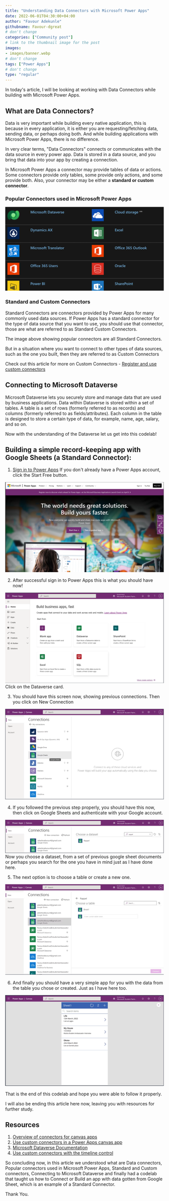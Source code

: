 ```yaml
---
title: "Understanding Data Connectors with Microsoft Power Apps"
date: 2022-06-01T04:30:00+04:00
author: "Favour Adekunle"
githubname: Favour-dgreat
# don't change
categories: ["Community post"]
# link to the thumbnail image for the post
images:
- images/banner.webp
# don't change
tags: ["Power Apps"]
# don't change
type: "regular"
---
```


In today's article, I will be looking at working with Data Connectors while building with Microsoft Power Apps. 

## What are Data Connectors?
Data is very important while building every native application, this is because in every application, it is either you are requesting/fetching data, sending data, or perhaps doing both. And while building applications with Microsoft Power Apps, there is no difference. 

In very clear terms, "Data Connectors" connects or communicates with the data source in every power app. Data is stored in a data source, and you bring that data into your app by creating a connection.

In Microsoft Power Apps a connector may provide tables of data or actions. Some connectors provide only tables, some provide only actions, and some provide both. Also, your connector may be either a **standard or custom connector**.


### Popular Connectors used in Microsoft Power Apps


![banner.webp](images/banner.webp)


### Standard and Custom Connectors
Standard Connectors are connectors provided by Power Apps for many commonly used data sources. If Power Apps has a standard connector for the type of data source that you want to use, you should use that connector, those are what are referred to as Standard Custom Connectors.

The image above showing popular connectors are all Standard Connectors. 

But in a situation where you want to connect to other types of data sources, such as the one you built, then they are referred to as Custom Connectors 

Check out this article for more on  Custom Connectors - [Register and use custom connectors](https://docs.microsoft.com/en-us/powerapps/maker/canvas-apps/register-custom-api)


## Connecting to Microsoft Dataverse

Microsoft Dataverse lets you securely store and manage data that are used by business applications. 
Data within Dataverse is stored within a set of tables. A table is a set of rows (formerly referred to as records) and columns (formerly referred to as fields/attributes). Each column in the table is designed to store a certain type of data, for example, name, age, salary, and so on.

Now with the understanding of the Dataverse let us get into this codelab!

## Building a simple record-keeping app with Google Sheets (a Standard Connector):
1. [Sign in to Power Apps](https://powerapps.microsoft.com/en-gb/) If you don't already have a Power Apps account, click the Start Free button. 

![image1.png](images/image1.png)

2. After successful sign in to Power Apps this is what you should have now! 

![image2.png](images/image2.png) 
Click on the Dataverse card. 

3. You should have this screen now, showing previous connections. Then you click on New Connection

![image3.png](images/image3.png)

4. If you followed the previous step properly, you should have this now, then click on Google Sheets and authenticate with your Google account. 

![image4.png](images/image4.png)
Now you choose a dataset, from a set of previous google sheet documents or perhaps you search for the one you have in mind just as I have done here. 

5. The next option is to choose a table or create a new one. 

![image5.png](images/image5.png)

6. And finally you should have a very simple app for you with the data from the table you chose or created. Just as I have here too. 

![image6.png](images/image6.png)

That is the end of this codelab and hope you were able to follow it properly. 

I will also be ending this article here now, leaving you with resources for further study. 

## Resources
1. [Overview of connectors for canvas apps](https://docs.microsoft.com/en-us/powerapps/maker/canvas-apps/connections-list)
2. [Use custom connectors in a Power Apps canvas app](https://docs.microsoft.com/en-us/learn/modules/use-custom-connectors-in-powerapps-canvas-app/)
3. [Microsoft Dataverse Documentation](https://docs.microsoft.com/en-us/powerapps/maker/data-platform/)
4. [Use custom connectors with the timeline control](https://docs.microsoft.com/en-us/powerapps/maker/model-driven-apps/custom-connectors-timeline-control)

So concluding now, in this article we understood what are Data connectors, Popular connectors used in Microsoft Power Apps, Standard and Custom connectors, Connecting to Microsoft Dataverse and finally had a codelab that taught us how to Connect or Build an app with data gotten from Google Sheet, which is an example of a Standard Connector. 

Thank You. 
